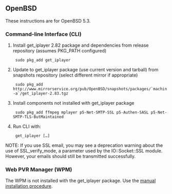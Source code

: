 ## OpenBSD

These instructions are for OpenBSD 5.3.

### Command-line Interface (CLI)

1. Install get_iplayer 2.82 package and dependencies from release repository (assumes PKG_PATH configured)

        sudo pkg_add get_iplayer

2. Update to get_iplayer package (use current version and tarball) from snapshots repository (select different mirror if appropriate)

        sudo pkg_add http://www.mirrorservice.org/pub/OpenBSD/snapshots/packages/`machine -a`/get_iplayer-2.83.tgz
    
3. Install components not installed with get_iplayer package

        sudo pkg_add ffmpeg mplayer p5-Net-SMTP-SSL p5-Authen-SASL p5-Net-SMTP-TLS-ButMaintained

4. Run CLI with:

    	get_iplayer […]

NOTE: If you use SSL email, you may see a deprecation warning about the use of SSL_verify_mode, a parameter used by the IO::Socket::SSL module.  However, your emails should still be transmitted successfully.

### Web PVR Manager (WPM)

The WPM is not installed with the get_iplayer package.  Use the [manual installation procedure](manual).